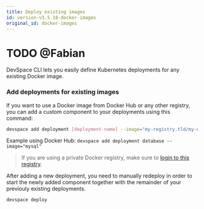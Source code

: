 ```yaml
---
title: Deploy existing images
id: version-v3.5.18-docker-images
original_id: docker-images
---
```


# TODO @Fabian

DevSpace CLI lets you easily define Kubernetes deployments for any existing Docker image.

### Add deployments for existing images
If you want to use a Docker image from Docker Hub or any other registry, you can add a custom component to your deployments using this command:
```bash
devspace add deployment [deployment-name] --image="my-registry.tld/my-username/image"
```
Example using Docker Hub: `devspace add deployment database --image="mysql"`

> If you are using a private Docker registry, make sure to [login to this registry](/docs/image-building/registries/authentication).

After adding a new deployment, you need to manually redeploy in order to start the newly added component together with the remainder of your previouly existing deployments.
```bash
devspace deploy
```
